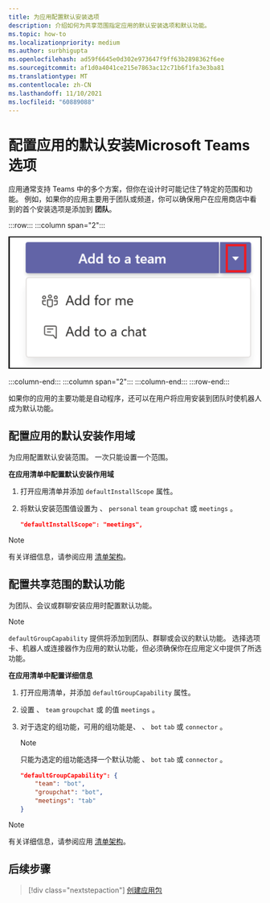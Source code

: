 ```yaml
---
title: 为应用配置默认安装选项
description: 介绍如何为共享范围指定应用的默认安装选项和默认功能。
ms.topic: how-to
ms.localizationpriority: medium
ms.author: surbhigupta
ms.openlocfilehash: ad59f6645e0d302e973647f9ff63b2898362f6ee
ms.sourcegitcommit: af1d0a4041ce215e7863ac12c71b6f1fa3e3ba81
ms.translationtype: MT
ms.contentlocale: zh-CN
ms.lasthandoff: 11/10/2021
ms.locfileid: "60889088"
---
```

# <a name="configure-default-install-options-for-your-microsoft-teams-app"></a>配置应用的默认安装Microsoft Teams选项

应用通常支持 Teams 中的多个方案，但你在设计时可能记住了特定的范围和功能。 例如，如果你的应用主要用于团队或频道，你可以确保用户在应用商店中看到的首个安装选项是添加到 **团队**。

:::row:::
   :::column span="2":::

![添加应用下拉列表示例](../../assets/images/compose-extensions/addanapp.png)

   :::column-end:::
   :::column span="2":::
   :::column-end:::
:::row-end:::

如果你的应用的主要功能是自动程序，还可以在用户将应用安装到团队时使机器人成为默认功能。

## <a name="configure-your-apps-default-install-scope"></a>配置应用的默认安装作用域

为应用配置默认安装范围。 一次只能设置一个范围。

**在应用清单中配置默认安装作用域**

1. 打开应用清单并添加 `defaultInstallScope` 属性。
2. 将默认安装范围值设置为 、 `personal` `team` `groupchat` 或 `meetings` 。

    ```json
    "defaultInstallScope": "meetings",
    ```

> [!NOTE]
> 有关详细信息，请参阅应用 [清单架构](~/resources/schema/manifest-schema.md)。

## <a name="configure-the-default-capability-for-shared-scopes"></a>配置共享范围的默认功能

为团队、会议或群聊安装应用时配置默认功能。

> [!NOTE]
> `defaultGroupCapability` 提供将添加到团队、群聊或会议的默认功能。 选择选项卡、机器人或连接器作为应用的默认功能，但必须确保你在应用定义中提供了所选功能。

**在应用清单中配置详细信息**

1. 打开应用清单，并添加 `defaultGroupCapability` 属性。
2. 设置 、 `team` `groupchat` 或 的值 `meetings` 。
3. 对于选定的组功能，可用的组功能是、 、 `bot` `tab` 或 `connector` 。 

    > [!NOTE]
    > 只能为选定的组功能选择一个默认功能 、 `bot` `tab` 或 `connector` 。

    ```json
    "defaultGroupCapability": {
        "team": "bot",
        "groupchat": "bot",
        "meetings": "tab"
    }
    ```

> [!NOTE]
> 有关详细信息，请参阅应用 [清单架构](~/resources/schema/manifest-schema.md)。

## <a name="next-step"></a>后续步骤

> [!div class="nextstepaction"]
> [创建应用包](~/concepts/build-and-test/apps-package.md)
